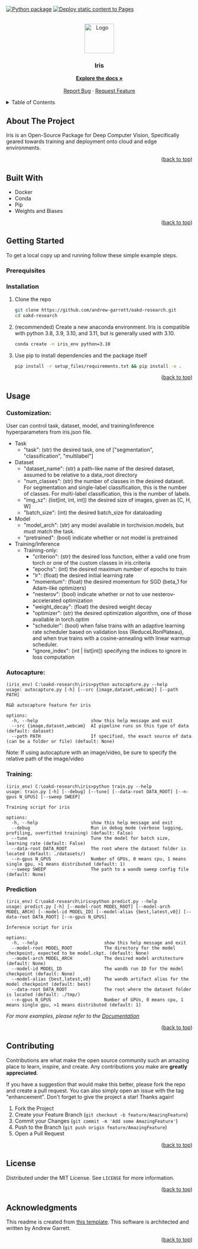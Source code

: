 <a name="readme-top"></a>

<!-- PROJECT SHIELDS -->
<!--
*** I'm using markdown "reference style" links for readability.
*** Reference links are enclosed in brackets [ ] instead of parentheses ( ).
*** See the bottom of this document for the declaration of the reference variables
*** for contributors-url, forks-url, etc. This is an optional, concise syntax you may use.
*** https://www.markdownguide.org/basic-syntax/#reference-style-links
[![Contributors][contributors-shield]][contributors-url]
[![Forks][forks-shield]][forks-url]
[![Stargazers][stars-shield]][stars-url]
[![Issues][issues-shield]][issues-url]
[![MIT License][license-shield]][license-url]
-->

[![Python package](https://github.com/andrew-garrett/oakd-research/actions/workflows/python-package.yml/badge.svg)](https://github.com/andrew-garrett/oakd-research/actions/workflows/python-package.yml)
[![Deploy static content to Pages](https://github.com/andrew-garrett/oakd-research/actions/workflows/static.yml/badge.svg)](https://github.com/andrew-garrett/oakd-research/actions/workflows/static.yml)


<!-- PROJECT LOGO -->
<br />
<div align="center">
  <a href="https://github.com/andrew-garrett/oakd-research">
    <img src="https://avatars.githubusercontent.com/u/69227803?s=200&v=4" alt="Logo" width="80" height="80">
  </a>

  <h3 align="center">Iris</h3>

  <p align="center">
    <a href="https://github.com/andrew-garrett/oakd-research/tree/main/docs/iris/"><strong>Explore the docs »</strong></a>
    <br />
    <br />
    <a href="https://github.com/andrew-garrett/oakd-research/issues">Report Bug</a>
    ·
    <a href="https://github.com/andrew-garrett/oakd-research/issues">Request Feature</a>
  </p>
</div>


<!-- TABLE OF CONTENTS -->
<details>
  <summary>Table of Contents</summary>
  <ol>
    <li>
      <a href="#about-the-project">About The Project</a>
      <ul>
        <li><a href="#built-with">Built With</a></li>
      </ul>
    </li>
    <li>
      <a href="#getting-started">Getting Started</a>
      <ul>
        <li><a href="#prerequisites">Prerequisites</a></li>
        <li><a href="#installation">Installation</a></li>
      </ul>
    </li>
    <li><a href="#usage">Usage</a></li>
    <!-- <li><a href="#roadmap">Roadmap</a></li> -->
    <li><a href="#contributing">Contributing</a></li>
    <li><a href="#license">License</a></li>
    <!-- <li><a href="#contact">Contact</a></li> -->
    <li><a href="#acknowledgments">Acknowledgments</a></li>
  </ol>
</details>


<!-- ABOUT THE PROJECT -->
## About The Project

Iris is an Open-Source Package for Deep Computer Vision, Specifically geared towards training and deployment onto cloud and edge environments.

<p align="right">(<a href="#readme-top">back to top</a>)</p>


## Built With

<!--
This section should list any major frameworks/libraries used to bootstrap your project. Leave any add-ons/plugins for the acknowledgements section. Here are a few examples.

* [![Next][Next.js]][Next-url]
* [![React][React.js]][React-url]
* [![Vue][Vue.js]][Vue-url]
* [![Angular][Angular.io]][Angular-url]
* [![Svelte][Svelte.dev]][Svelte-url]
* [![Laravel][Laravel.com]][Laravel-url]
* [![Bootstrap][Bootstrap.com]][Bootstrap-url]
* [![JQuery][JQuery.com]][JQuery-url]
-->

* Docker
* Conda
* Pip
* Weights and Biases

<p align="right">(<a href="#readme-top">back to top</a>)</p>


<!-- GETTING STARTED -->
## Getting Started

To get a local copy up and running follow these simple example steps.

### Prerequisites

### Installation

1. Clone the repo
   ```sh
   git clone https://github.com/andrew-garrett/oakd-research.git
   cd oakd-research
   ```
2. (recommended) Create a new anaconda environment.  Iris is compatible with python 3.8, 3.9, 3.10, and 3.11, but is generally used with 3.10.
    ```sh
    conda create -n iris_env python=3.10
    ```
3. Use pip to install dependencies and the package itself
    ```sh
    pip install -r setup_files/requirements.txt && pip install -e .
    ```

<p align="right">(<a href="#readme-top">back to top</a>)</p>


<!-- USAGE EXAMPLES -->
## Usage

### Customization:

User can control task, dataset, model, and training/inference hyperparameters from iris.json file.

- Task
  - "task": (str) the desired task, one of ["segmentation", "classification", "multilabel"]
- Dataset
  - "dataset_name": (str) a path-like name of the desired dataset, assumed to be relative to a data_root directory
  - "num_classes": (str) the number of classes in the desired dataset.  For segmentation and single-label classification, this is the number of classes.  For multi-label classification, this is the number of labels.
  - "img_sz": (list[int, int, int]) the desired size of images, given as [C, H, W]
  - "batch_size": (int) the desired batch_size for dataloading
- Model
  - "model_arch": (str) any model available in torchvision.models, but must match the task.
  - "pretrained": (bool) indicate whether or not model is pretrained
- Training/Inference
  - Training-only:
    - "criterion": (str) the desired loss function, either a valid one from torch or one of the custom classes in iris.criteria
    - "epochs": (int) the desired maximum number of epochs to train
    - "lr": (float) the desired initial learning rate
    - "momentum": (float) the desired momentum for SGD (beta_1 for Adam-like optimizers)
    - "nesterov": (bool) indicate whether or not to use nesterov-accelerated optimization
    - "weight_decay": (float) the desired weight decay
    - "optimizer": (str) the desired optimization algorithm, one of those available in torch.optim
    - "scheduler": (bool) when false trains with an adaptive learning rate scheduler based on validation loss (ReduceLRonPlateau), and when true trains with a cosine-annealing with linear warmup scheduler.
    - "ignore_index": (int | list[int]) specifying the indices to ignore in loss computation

### Autocapture:
```
(iris_env) C:\oakd-research\iris>python autocapture.py --help
usage: autocapture.py [-h] [--src {image,dataset,webcam}] [--path PATH]

R&D autocapture feature for iris

options:
  -h, --help                    show this help message and exit
  --src {image,dataset,webcam}  AI pipeline runs on this type of data (default: dataset)
  --path PATH                   If specified, the exact source of data (can be a folder or file) (default: None)
```
Note: If using autocapture with an image/video, be sure to specify the relative path of the image/video


### Training:
```
(iris_env) C:\oakd-research\iris>python train.py --help
usage: train.py [-h] [--debug] [--tune] [--data-root DATA_ROOT] [--n-gpus N_GPUS] [--sweep SWEEP]

Training script for iris

options:
  -h, --help                    show this help message and exit
  --debug                       Run in debug mode (verbose logging, profiling, overfitted training) (default: False)
  --tune                        Tune the model for batch size, learning rate (default: False)
  --data-root DATA_ROOT         The root where the dataset folder is located (default: ./datasets/)
  --n-gpus N_GPUS               Number of GPUs, 0 means cpu, 1 means single gpu, >1 means distributed (default: 1)
  --sweep SWEEP                 The path to a wandb sweep config file (default: None)
```

### Prediction
```
(iris_env) C:\oakd-research\iris>python predict.py --help
usage: predict.py [-h] [--model-root MODEL_ROOT] [--model-arch MODEL_ARCH] [--model-id MODEL_ID] [--model-alias {best,latest,v0}] [--data-root DATA_ROOT] [--n-gpus N_GPUS]

Inference script for iris

options:
  -h, --help                         show this help message and exit
  --model-root MODEL_ROOT            The directory for the model checkpoint, expected to be model.ckpt. (default: None)
  --model-arch MODEL_ARCH            The desired model architecture (default: None)
  --model-id MODEL_ID                The wandb run ID for the model checkpoint (default: None)
  --model-alias {best,latest,v0}     The wandb artifact alias for the model checkpoint (default: best)
  --data-root DATA_ROOT              The root where the dataset folder is located (default: ./tmp/)
  --n-gpus N_GPUS                    Number of GPUs, 0 means cpu, 1 means single gpu, >1 means distributed (default: 1)
```

_For more examples, please refer to the [Documentation](./docs/iris/index.html)_

<p align="right">(<a href="#readme-top">back to top</a>)</p>


<!-- ROADMAP -->
<!--
## Roadmap

- [x] Add Changelog
- [x] Add back to top links
- [ ] Add Additional Templates w/ Examples
- [ ] Add "components" document to easily copy & paste sections of the readme
- [ ] Multi-language Support
    - [ ] Chinese
    - [ ] Spanish

See the [open issues](https://github.com/andrew-garrett/oakd-research/issues) for a full list of proposed features (and known issues).

<p align="right">(<a href="#readme-top">back to top</a>)</p>
-->


<!-- CONTRIBUTING -->
## Contributing

Contributions are what make the open source community such an amazing place to learn, inspire, and create. Any contributions you make are **greatly appreciated**.

If you have a suggestion that would make this better, please fork the repo and create a pull request. You can also simply open an issue with the tag "enhancement".
Don't forget to give the project a star! Thanks again!

1. Fork the Project
2. Create your Feature Branch (`git checkout -b feature/AmazingFeature`)
3. Commit your Changes (`git commit -m 'Add some AmazingFeature'`)
4. Push to the Branch (`git push origin feature/AmazingFeature`)
5. Open a Pull Request

<p align="right">(<a href="#readme-top">back to top</a>)</p>


<!-- LICENSE -->
## License

Distributed under the MIT License. See `LICENSE` for more information.

<p align="right">(<a href="#readme-top">back to top</a>)</p>


<!-- CONTACT -->
<!--
## Contact

Your Name - [@your_twitter](https://twitter.com/your_username) - email@example.com

Project Link: [https://github.com/your_username/repo_name](https://github.com/your_username/repo_name)

<p align="right">(<a href="#readme-top">back to top</a>)</p>
-->


<!-- ACKNOWLEDGMENTS -->
## Acknowledgments

This readme is created from [this template](https://github.com/othneildrew/Best-README-Template/).  This software is architected and written by Andrew Garrett.

<p align="right">(<a href="#readme-top">back to top</a>)</p>


<!-- MARKDOWN LINKS & IMAGES -->
<!-- https://www.markdownguide.org/basic-syntax/#reference-style-links -->
[contributors-shield]: https://img.shields.io/github/contributors/andrew-garrett/oakd-research.svg
[contributors-url]: https://github.com/andrew-garrett/oakd-research/graphs/contributors
[forks-shield]: https://img.shields.io/github/forks/andrew-garrett/oakd-research.svg
[forks-url]: https://github.com/andrew-garrett/oakd-research/network/members
[stars-shield]: https://img.shields.io/github/stars/andrew-garrett/oakd-research.svg
[stars-url]: https://github.com/andrew-garrett/oakd-research/stargazers
[issues-shield]: https://img.shields.io/github/issues/andrew-garrett/oakd-research.svg
[issues-url]: https://github.com/andrew-garrett/oakd-research/issues
[license-shield]: https://img.shields.io/github/license/andrew-garrett/oakd-research.svg
[license-url]: https://github.com/andrew-garrett/oakd-research/blob/main/LICENSE

<!-- 
[linkedin-shield]: https://img.shields.io/badge/-LinkedIn-black.svg?style=for-the-badge&logo=linkedin&colorB=555
[linkedin-url]: https://linkedin.com/in/othneildrew
[product-screenshot]: images/screenshot.png
[Next.js]: https://img.shields.io/badge/next.js-000000?style=for-the-badge&logo=nextdotjs&logoColor=white
[Next-url]: https://nextjs.org/
[React.js]: https://img.shields.io/badge/React-20232A?style=for-the-badge&logo=react&logoColor=61DAFB
[React-url]: https://reactjs.org/
[Vue.js]: https://img.shields.io/badge/Vue.js-35495E?style=for-the-badge&logo=vuedotjs&logoColor=4FC08D
[Vue-url]: https://vuejs.org/
[Angular.io]: https://img.shields.io/badge/Angular-DD0031?style=for-the-badge&logo=angular&logoColor=white
[Angular-url]: https://angular.io/
[Svelte.dev]: https://img.shields.io/badge/Svelte-4A4A55?style=for-the-badge&logo=svelte&logoColor=FF3E00
[Svelte-url]: https://svelte.dev/
[Laravel.com]: https://img.shields.io/badge/Laravel-FF2D20?style=for-the-badge&logo=laravel&logoColor=white
[Laravel-url]: https://laravel.com
[Bootstrap.com]: https://img.shields.io/badge/Bootstrap-563D7C?style=for-the-badge&logo=bootstrap&logoColor=white
[Bootstrap-url]: https://getbootstrap.com
[JQuery.com]: https://img.shields.io/badge/jQuery-0769AD?style=for-the-badge&logo=jquery&logoColor=white
[JQuery-url]: https://jquery.com 
-->